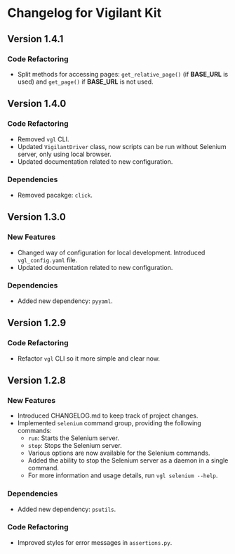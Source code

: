 # Changelog for Vigilant Kit
## Version 1.4.1

### Code Refactoring
- Split methods for accessing pages: `get_relative_page()` (if **BASE_URL** is used) and 
`get_page()` if **BASE_URL** is not used.


## Version 1.4.0

### Code Refactoring
- Removed `vgl` CLI.
- Updated `VigilantDriver` class, now scripts can be run without Selenium server, only using local browser.
- Updated documentation related to new configuration.

### Dependencies

- Removed pacakge: `click`.


## Version 1.3.0

### New Features

- Changed way of configuration for local development. Introduced `vgl_config.yaml` file.
- Updated documentation related to new configuration.

### Dependencies

- Added new dependency: `pyyaml`.

## Version 1.2.9

### Code Refactoring

- Refactor `vgl` CLI so it more simple and clear now.

## Version 1.2.8

### New Features

- Introduced CHANGELOG.md to keep track of project changes.
- Implemented `selenium` command group, providing the following commands:
  - `run`: Starts the Selenium server.
  - `stop`: Stops the Selenium server.
  - Various options are now available for the Selenium commands.
  - Added the ability to stop the Selenium server as a daemon in a single command.
  - For more information and usage details, run `vgl selenium --help`.

### Dependencies

- Added new dependency: `psutils`.

### Code Refactoring

- Improved styles for error messages in `assertions.py`.



